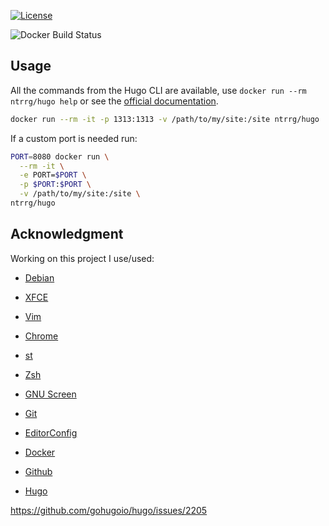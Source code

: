 [![License](https://img.shields.io/badge/license-MIT-blue.svg)](https://github.com/ntrrg/docker-hugo/raw/master/LICENSE)

![Docker Build Status](https://img.shields.io/docker/build/ntrrg/hugo.svg)

## Usage

All the commands from the Hugo CLI are available, use `docker run --rm ntrrg/hugo help` or see the [official documentation](https://gohugo.io/commands/).

```sh
docker run --rm -it -p 1313:1313 -v /path/to/my/site:/site ntrrg/hugo
```

If a custom port is needed run:

```sh
PORT=8080 docker run \
  --rm -it \
  -e PORT=$PORT \
  -p $PORT:$PORT \
  -v /path/to/my/site:/site \
ntrrg/hugo
```

## Acknowledgment

Working on this project I use/used:

* [Debian](https://www.debian.org/)

* [XFCE](https://xfce.org/)

* [Vim](https://www.vim.org/)

* [Chrome](https://www.google.com/chrome/browser/desktop/index.html)

* [st](https://st.suckless.org/)

* [Zsh](http://www.zsh.org/)

* [GNU Screen](https://www.gnu.org/software/screen)

* [Git](https://git-scm.com/)

* [EditorConfig](http://editorconfig.org/)

* [Docker](https://docker.com)

* [Github](https://github.com)

* [Hugo](https://gohugo.io)

https://github.com/gohugoio/hugo/issues/2205

